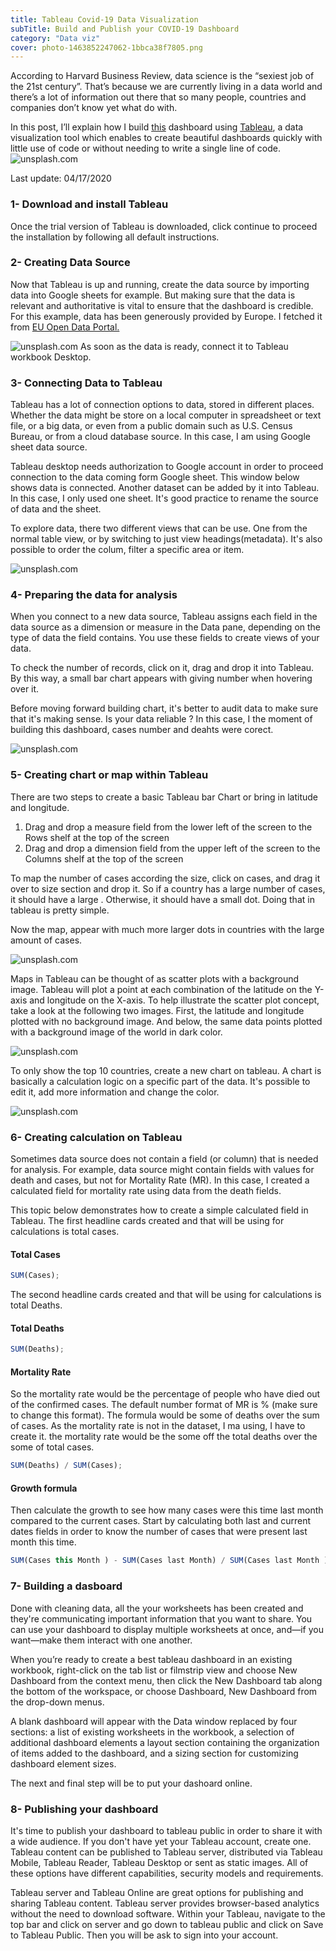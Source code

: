 ```yaml
---
title: Tableau Covid-19 Data Visualization 
subTitle: Build and Publish your COVID-19 Dashboard
category: "Data viz"
cover: photo-1463852247062-1bbca38f7805.png
---
```


According to Harvard Business Review, data science is the “sexiest job of the 21st century”. That’s because we are currently living in a data world and there’s a lot of information out there that so many people, countries and companies don’t know yet what do with.

In this post, I’ll explain how I build <a href="https://public.tableau.com/profile/crestoni#!/vizhome/COVID-19Dashboard_15872243969970/DashboardCOVID19" target="_blank">this</a> dashboard using <a href="https://public.tableau.com/s/" target="_blank">Tableau</a>, a data visualization tool which enables to create beautiful dashboards quickly with little use of code or without needing to write a single line of code.
![unsplash.com](./photo-146385228887062-1bbca38f7805-cover.PNG)

Last update: 04/17/2020

### 1- Download and install Tableau

Once the trial version of Tableau is downloaded, click continue to proceed the installation by following all default instructions.

### 2- Creating Data Source

Now that Tableau is up and running, create the data source by importing data into Google sheets for example. But making sure that the data is relevant and authoritative is vital to ensure that the dashboard is credible. For this example, data has been generously provided by Europe. I fetched it from <a href="https://data.europa.eu/euodp/en/data/dataset/covid-19-coronavirus-data" target="_blank">EU Open Data Portal.</a>

![unsplash.com](./photo-1463852247062-1bbca38f780.png)
As soon as the data is ready, connect it to Tableau workbook Desktop.

### 3- Connecting Data to Tableau

Tableau has a lot of connection options to data, stored in different places. Whether the data might be store on a local computer in spreadsheet or text file, or a big data, or even from a public domain such as U.S. Census Bureau, or from a cloud database source. In this case, I am using Google sheet data source.

Tableau desktop needs authorization to Google account in order to proceed connection to the data coming form Google sheet. This window below shows data is connected. Another dataset can be added by it into Tableau. In this case, I only used one sheet. It's good practice to rename the source of data and the sheet.

To explore data, there two different views that can be use. One from the normal table view, or by switching to just view headings(metadata). It's also possible to order the colum, filter a specific area or item.

![unsplash.com](./photo-146385228887062-1bbca38f7805-.png)

### 4- Preparing the data for analysis

When you connect to a new data source, Tableau assigns each field in the data source as a dimension or measure in the Data pane, depending on the type of data the field contains. You use these fields to create views of your data.

To check the number of records, click on it, drag and drop it into Tableau. By this way, a small bar chart appears with giving number when hovering over it.

Before moving forward building chart, it's better to audit data to make sure that it's making sense. Is your data reliable ? In this case, I the moment of building this dashboard, cases number and deahts were corect.

![unsplash.com](./photo-1463852247062-1bbca38f7.png)

### 5- Creating chart or map within Tableau

There are two steps to create a basic Tableau bar Chart or bring in latitude and longitude.

1.  Drag and drop a measure field from the lower left of the screen to the Rows shelf at the top of the screen
2.  Drag and drop a dimension field from the upper left of the screen to the Columns shelf at the top of the screen

To map the number of cases according the size, click on cases, and drag it over to size section and drop it. So if a country has a large number of cases, it should have a large . Otherwise, it should have a small dot. Doing that in tableau is pretty simple.

Now the map, appear with much more larger dots in countries with the large amount of cases.

![unsplash.com](./photo-1463852247062-1bbdkfjslkadfjaid.png)

Maps in Tableau can be thought of as scatter plots with a background image. Tableau will plot a point at each combination of the latitude on the Y-axis and longitude on the X-axis. To help illustrate the scatter plot concept, take a look at the following two images. First, the latitude and longitude plotted with no background image. And below, the same data points plotted with a background image of the world in dark color.

![unsplash.com](./photo-146385228887062-1bbca38f7dfzf.png)

To only show the top 10 countries, create a new chart on tableau. A chart is basically a calculation logic on a specific part of the data. It's possible to edit it, add more information and change the color.

![unsplash.com](./photo-146385228887062-1bbca3g.png)

### 6- Creating calculation on Tableau

Sometimes data source does not contain a field (or column) that is needed for analysis. For example, data source might contain fields with values for death and cases, but not for Mortality Rate (MR). In this case, I created a calculated field for mortality rate using data from the death fields.

This topic below demonstrates how to create a simple calculated field in Tableau. The first headline cards created and that will be using for calculations is total cases.

#### Total Cases

```javascript
SUM(Cases);
```

The second headline cards created and that will be using for calculations is total Deaths.

#### Total Deaths

```javascript
SUM(Deaths);
```

#### Mortality Rate

So the mortality rate would be the percentage of people who have died out of the confirmed cases. The default number format of MR is % (make sure to change this format). The formula would be some of deaths over the sum of cases. As the mortality rate is not in the dataset, I ma using, I have to create it. the mortality rate would be the some off the total deaths over the some of total cases.

```javascript
SUM(Deaths) / SUM(Cases);
```

#### Growth formula

Then calculate the growth to see how many cases were this time last month compared to the current cases. Start by calculating both last and current dates fields in order to know the number of cases that were present last month this time.

```javascript
SUM(Cases this Month ) - SUM(Cases last Month) / SUM(Cases last Month )
```

### 7- Building a dasboard

Done with cleaning data, all the your worksheets has been created and they're communicating important information that you want to share. You can use your dashboard to display multiple worksheets at once, and—if you want—make them interact with one another.

When you’re ready to create a best tableau dashboard in an existing workbook, right-click on the tab list or filmstrip view and choose New Dashboard from the context menu, then click the New Dashboard tab along the bottom of the workspace, or choose Dashboard, New Dashboard from the drop-down menus.

A blank dashboard will appear with the Data window replaced by four sections: a list of existing worksheets in the workbook, a selection of additional dashboard elements a layout section containing the organization of items added to the dashboard, and a sizing section for customizing dashboard element sizes.

The next and final step will be to put your dashoard online.

### 8- Publishing your dashboard

It's time to publish your dashboard to tableau public in order to share it with a wide audience. If you don't have yet your Tableau account, create one. Tableau content can be published to Tableau server, distributed via Tableau Mobile, Tableau Reader, Tableau Desktop or sent as static images. All of these options have different capabilities, security models and requirements.

Tableau server and Tableau Online are great options for publishing and sharing Tableau content. Tableau server provides browser-based analytics without the need to download software. Within your Tableau, navigate to the top bar and click on server and go down to tableau public and click on Save to Tableau Public. Then you will be ask to sign into your account.
